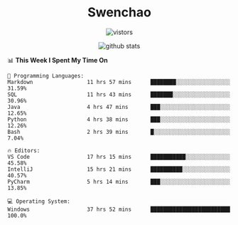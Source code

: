 <h1 align="center">Swenchao</h3>

<p align="center">
  <img src="https://visitor-badge.glitch.me/badge?page_id=Swenchao" alt="vistors" />
</p>

<p align="center">
  <img src="https://github-readme-stats.vercel.app/api?username=Swenchao&count_private=true&show_icons=true&theme=vue-dark&hide_title=true" alt="github stats" />
</p>

<!--START_SECTION:waka-->
📊 **This Week I Spent My Time On** 

```text
💬 Programming Languages: 
Markdown                 11 hrs 57 mins      ████████░░░░░░░░░░░░░░░░░   31.59% 
SQL                      11 hrs 43 mins      ███████░░░░░░░░░░░░░░░░░░   30.96% 
Java                     4 hrs 47 mins       ███░░░░░░░░░░░░░░░░░░░░░░   12.65% 
Python                   4 hrs 38 mins       ███░░░░░░░░░░░░░░░░░░░░░░   12.26% 
Bash                     2 hrs 39 mins       █░░░░░░░░░░░░░░░░░░░░░░░░   7.04%

🔥 Editors: 
VS Code                  17 hrs 15 mins      ███████████░░░░░░░░░░░░░░   45.58% 
IntelliJ                 15 hrs 21 mins      ██████████░░░░░░░░░░░░░░░   40.57% 
PyCharm                  5 hrs 14 mins       ███░░░░░░░░░░░░░░░░░░░░░░   13.85%

💻 Operating System: 
Windows                  37 hrs 52 mins      █████████████████████████   100.0%

```


<!--END_SECTION:waka-->
